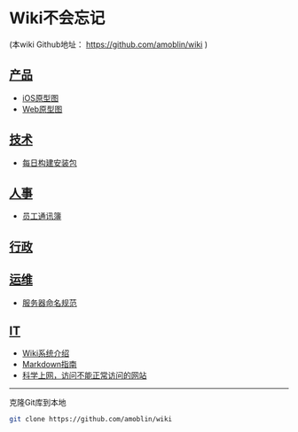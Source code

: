 # Wiki不会忘记
(本wiki Github地址： https://github.com/amoblin/wiki )

## [产品](pd/)

* [iOS原型图](pd/ios/)
* [Web原型图](pd/web/)

## [技术](rd/)
* [每日构建安装包](https://tf.marboo.biz)

## [人事](hr/)
* [员工通讯簿](hr/contacts)

## [行政]()

## [运维](op/)
* [服务器命名规范](op/nameit)

## [IT](it/)
* [Wiki系统介绍](it/gollum-guide)
* [Markdown指南](it/markdown-guide)
* [科学上网，访问不能正常访问的网站](it/switchy-sharp/)

----------------------

克隆Git库到本地

``` sh
git clone https://github.com/amoblin/wiki
```

